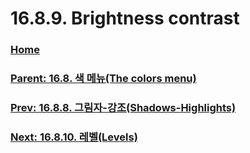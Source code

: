 # 16.8.9. Brightness contrast

### [Home](./00-home.md)
### [Parent: 16.8. 색 메뉴(The colors menu)](./16-08-00-the-colors-menu.md)
### [Prev: 16.8.8. 그림자-강조(Shadows-Highlights)](./16-08-08-00-shadows-highlights.md)
### [Next: 16.8.10. 레벨(Levels)](./16-08-10-levels.md)
